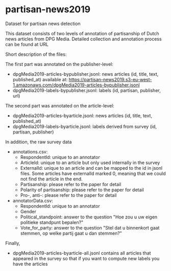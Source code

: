 # partisan-news2019
Dataset for partisan news detection

This dataset consists of two levels of annotation of partisanship of Dutch news articles from DPG Media.
Detailed collection and annotation process can be found at URL

Short description of the files:

The first part was annotated on the publisher-level:
- dpgMedia2019-articles-bypublisher.jsonl: news articles (id, title, text, published_at)
  available at: https://partisan-news2019.s3-eu-west-1.amazonaws.com/dpgMedia2019-articles-bypublisher.jsonl
- dpgMedia2019-labels-bypublisher.jsonl: labels (id, partisan, publisher, url)

The second part was annotated on the article-level:
- dpgMedia2019-articles-byarticle.jsonl: news articles (id, title, text, published_at)
- dpgMedia2019-labels-byarticle.jsonl: labels derived from survey (id, partisan, publisher)


In addition, the raw survey data
- annotations.csv: 
  - RespondentId: unique to an annotator
  - ArticleId: unique to an article but only used internally in the survey
  - ExternalId: unique to an article and can be mapped to the id in jsonl files. Some articles have externalId marked 0, meaning that we could not find the article in the end.
  - Partisanship: please refer to the paper for detail
  - Polarity of partisanship: please refer to the paper for detail
  - Pro-, anti-: please refer to the paper for detail
- annotatorData.csv: 
  - RespondentId: unique to an annotator
  - Gender
  - Political_standpoint: answer to the question "Hoe zou u uw eigen politieke standpunt bepalen?"
  - Vote_for_party: answer to the question "Stel dat u binnenkort gaat stemmen, op welke partij gaat u dan stemmen?"
  
Finally, 
- dpgMedia2019-articles-byarticle-all.jsonl contains all articles that appeared in the survey so that if you want to compute new labels you have the articles


